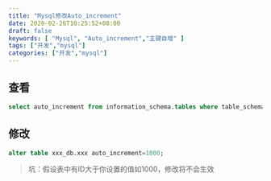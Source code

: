 ```yaml
---
title: "Mysql修改Auto_increment"
date: 2020-02-26T10:25:52+08:00
draft: false
keywords: [ "Mysql", "Auto_increment","主键自增" ]
tags: ["开发","mysql"]
categories: ["开发","mysql"]
---
```


## 查看 

```sql
select auto_increment from information_schema.tables where table_schema='xxx_db' and table_name='xxx'; 
```

## 修改

```sql
alter table xxx_db.xxx auto_increment=1000;
```

> 坑：假设表中有ID大于你设置的值如1000，修改将不会生效

